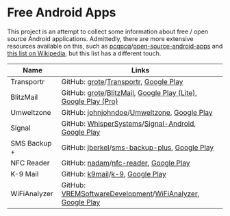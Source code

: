 # Free Android Apps

This project is an attempt to collect some information about free / open source
Android applications.
Admittedly, there are more extensive resources available on this, such as
[pcqpcq](https://github.com/pcqpcq)/[open-source-android-apps](https://github.com/pcqpcq/open-source-android-apps)
and
[this list on Wikipedia](https://en.wikipedia.org/wiki/List_of_free_and_open-source_Android_applications),
but this list has a different touch.

| Name              | Links             |
| ----------------- | ----------------- |
| Transportr        | GitHub: [grote](https://github.com/grote)/[Transportr](https://github.com/grote/Transportr), [Google Play](https://play.google.com/store/apps/details?id=de.grobox.liberario) |
| BlitzMail         | GitHub: [grote](https://github.com/grote)/[BlitzMail](https://github.com/grote/BlitzMail), [Google Play (Lite)](https://play.google.com/store/apps/details?id=de.grobox.blitzmail.lite), [Google Play (Pro)](https://play.google.com/store/apps/details?id=de.grobox.blitzmail.pro) |
| Umweltzone        | GitHub: [johnjohndoe](https://github.com/johnjohndoe)/[Umweltzone](https://github.com/johnjohndoe/Umweltzone), [Google Play](https://play.google.com/store/apps/details?id=de.avpptr.umweltzone) |
| Signal            | GitHub: [WhisperSystems](https://github.com/WhisperSystems)/[Signal-Android](https://github.com/WhisperSystems/Signal-Android), [Google Play](https://play.google.com/store/apps/details?id=org.thoughtcrime.securesms) |
| SMS Backup +      | GitHub: [jberkel](https://github.com/jberkel)/[sms-backup-plus](https://github.com/jberkel/sms-backup-plus), [Google Play](https://play.google.com/store/apps/details?id=com.zegoggles.smssync)
| NFC Reader        | GitHub: [nadam](https://github.com/nadam)/[nfc-reader](https://github.com/nadam/nfc-reader), [Google Play](https://play.google.com/store/apps/details?id=se.anyro.nfc_reader)
| K-9 Mail          | GitHub: [k9mail](https://github.com/k9mail)/[k-9](https://github.com/k9mail/k-9), [Google Play](https://play.google.com/store/apps/details?id=com.fsck.k9)
| WiFiAnalyzer      | GitHub: [VREMSoftwareDevelopment](https://github.com/VREMSoftwareDevelopment)/[WiFiAnalyzer](https://github.com/VREMSoftwareDevelopment/WiFiAnalyzer), [Google Play](https://play.google.com/store/apps/details?id=com.vrem.wifianalyzer)
